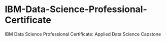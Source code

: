 # IBM-Data-Science-Professional-Certificate
IBM Data Science Professional Certificate: Applied Data Science Capstone

